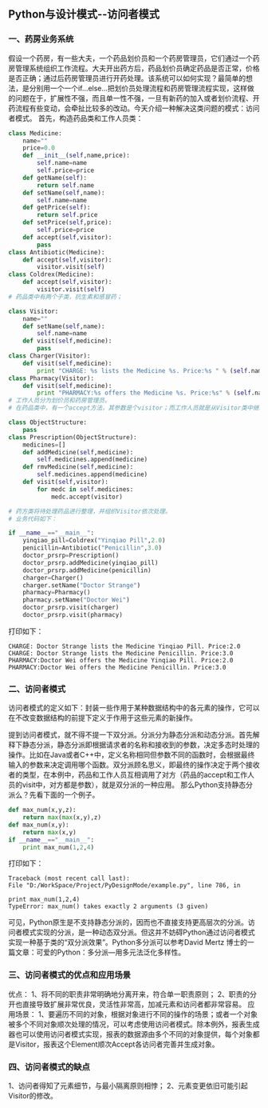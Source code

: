 ## Python与设计模式--访问者模式

### 一、药房业务系统
假设一个药房，有一些大夫，一个药品划价员和一个药房管理员，它们通过一个药房管理系统组织工作流程。大夫开出药方后，药品划价员确定药品是否正常，价格是否正确；通过后药房管理员进行开药处理。该系统可以如何实现？最简单的想法，是分别用一个一个if…else…把划价员处理流程和药房管理流程实现，这样做的问题在于，扩展性不强，而且单一性不强，一旦有新药的加入或者划价流程、开药流程有些变动，会牵扯比较多的改动。今天介绍一种解决这类问题的模式：访问者模式。
首先，构造药品类和工作人员类：
```py
class Medicine:
    name=""
    price=0.0
    def __init__(self,name,price):
        self.name=name
        self.price=price
    def getName(self):
        return self.name
    def setName(self,name):
        self.name=name
    def getPrice(self):
        return self.price
    def setPrice(self,price):
        self.price=price
    def accept(self,visitor):
        pass
class Antibiotic(Medicine):
    def accept(self,visitor):
        visitor.visit(self)
class Coldrex(Medicine):
    def accept(self,visitor):
        visitor.visit(self)
# 药品类中有两个子类，抗生素和感冒药；

class Visitor:
    name=""
    def setName(self,name):
        self.name=name
    def visit(self,medicine):
        pass
class Charger(Visitor):
    def visit(self,medicine):
        print "CHARGE: %s lists the Medicine %s. Price:%s " % (self.name,medicine.getName(),medicine.getPrice())
class Pharmacy(Visitor):
    def visit(self,medicine):
        print "PHARMACY:%s offers the Medicine %s. Price:%s" % (self.name,medicine.getName(),medicine.getPrice())
# 工作人员分为划价员和药房管理员。
# 在药品类中，有一个accept方法，其参数是个visitor；而工作人员就是从Visitor类中继承而来的，也就是说，他们就是Visitor，都包含一个visit方法，其参数又恰是medicine。药品作为处理元素，依次允许（Accept）Visitor对其进行操作，这就好比是一条流水线上的一个个工人，对产品进行一次次的加工。整个业务流程还差一步，即药方类的构建（流水线大机器）。

class ObjectStructure:
    pass
class Prescription(ObjectStructure):
    medicines=[]
    def addMedicine(self,medicine):
        self.medicines.append(medicine)
    def rmvMedicine(self,medicine):
        self.medicines.append(medicine)
    def visit(self,visitor):
        for medc in self.medicines:
            medc.accept(visitor)

# 药方类将待处理药品进行整理，并组织Visitor依次处理。
# 业务代码如下：

if __name__=="__main__":
    yinqiao_pill=Coldrex("Yinqiao Pill",2.0)
    penicillin=Antibiotic("Penicillin",3.0)
    doctor_prsrp=Prescription()
    doctor_prsrp.addMedicine(yinqiao_pill)
    doctor_prsrp.addMedicine(penicillin)
    charger=Charger()
    charger.setName("Doctor Strange")
    pharmacy=Pharmacy()
    pharmacy.setName("Doctor Wei")
    doctor_prsrp.visit(charger)
    doctor_prsrp.visit(pharmacy)

```
打印如下：
```
CHARGE: Doctor Strange lists the Medicine Yinqiao Pill. Price:2.0
CHARGE: Doctor Strange lists the Medicine Penicillin. Price:3.0
PHARMACY:Doctor Wei offers the Medicine Yinqiao Pill. Price:2.0
PHARMACY:Doctor Wei offers the Medicine Penicillin. Price:3.0
```
### 二、访问者模式
访问者模式的定义如下：封装一些作用于某种数据结构中的各元素的操作，它可以在不改变数据结构的前提下定义于作用于这些元素的新操作。

提到访问者模式，就不得不提一下双分派。分派分为静态分派和动态分派。首先解释下静态分派，静态分派即根据请求者的名称和接收到的参数，决定多态时处理的操作。比如在Java或者C++中，定义名称相同但参数不同的函数时，会根据最终输入的参数来决定调用哪个函数。双分派顾名思义，即最终的操作决定于两个接收者的类型，在本例中，药品和工作人员互相调用了对方（药品的accept和工作人员的visit中，对方都是参数），就是双分派的一种应用。
那么Python支持静态分派么？先看下面的一个例子。
```py
def max_num(x,y,z):
    return max(max(x,y),z)
def max_num(x,y):
    return max(x,y)
if __name__=="__main__":
    print max_num(1,2,4)
```
打印如下：
```
Traceback (most recent call last):
File "D:/WorkSpace/Project/PyDesignMode/example.py", line 786, in

print max_num(1,2,4)
TypeError: max_num() takes exactly 2 arguments (3 given)
```
可见，Python原生是不支持静态分派的，因而也不直接支持更高层次的分派。访问者模式实现的分派，是一种动态双分派。但这并不妨碍Python通过访问者模式实现一种基于类的“双分派效果”。Python多分派可以参考David Mertz 博士的一篇文章：可爱的Python：多分派—用多元法泛化多样性。

### 三、访问者模式的优点和应用场景
优点：
1、将不同的职责非常明确地分离开来，符合单一职责原则；
2、职责的分开也直接导致扩展非常优良，灵活性非常高，加减元素和访问者都非常容易。
应用场景：
1、要遍历不同的对象，根据对象进行不同的操作的场景；或者一个对象被多个不同对象顺次处理的情况，可以考虑使用访问者模式。除本例外，报表生成器也可以使用访问者模式实现，报表的数据源由多个不同的对象提供，每个对象都是Visitor，报表这个Element顺次Accept各访问者完善并生成对象。

### 四、访问者模式的缺点
1、访问者得知了元素细节，与最小隔离原则相悖；
2、元素变更依旧可能引起Visitor的修改。


